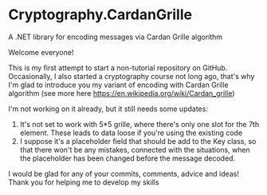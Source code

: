 # Cryptography.CardanGrille
A .NET library for encoding messages via Cardan Grille algorithm

Welcome everyone!

This is my first attempt to start a non-tutorial repository on GitHub. 
Occasionally, I also started a cryptography course not long ago, that's why I'm glad to 
introduce you my variant of encoding with Cardan Grille algorithm (see more here https://en.wikipedia.org/wiki/Cardan_grille)

I'm not working on it already, but it still needs some updates:
1) It's not set to work with 5*5 grille, where there's only one slot for the 7th element. These leads to data loose if you're
using the existing code
2) I suppose it's a placeholder field that should be add to the Key class, so that there won't be any mistakes, connected
with the situations, when the placeholder has been changed before the message decoded.

I would be glad for any of your commits, comments, advice and ideas! Thank you for helping me to develop my skills
